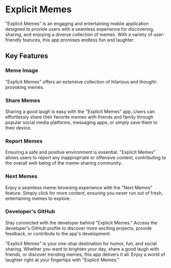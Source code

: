 # Explicit Memes

"Explicit Memes" is an engaging and entertaining mobile application designed to provide users with a seamless experience for discovering, sharing, and enjoying a diverse collection of memes. With a variety of user-friendly features, this app promises endless fun and laughter.

## Key Features

### Meme Image
"Explicit Memes" offers an extensive collection of hilarious and thought-provoking memes.
### Share Memes
Sharing a good laugh is easy with the "Explicit Memes" app. Users can effortlessly share their favorite memes with friends and family through popular social media platforms, messaging apps, or simply save them to their device.

### Report Memes
Ensuring a safe and positive environment is essential. "Explicit Memes" allows users to report any inappropriate or offensive content, contributing to the overall well-being of the meme-sharing community.

### Next Memes
Enjoy a seamless meme-browsing experience with the "Next Memes" feature. Simply click for more content, ensuring you never run out of fresh, entertaining memes to explore.

### Developer's GitHub
Stay connected with the developer behind "Explicit Memes." Access the developer's GitHub profile to discover more exciting projects, provide feedback, or contribute to the app's development.

"Explicit Memes" is your one-stop destination for humor, fun, and social sharing. Whether you want to brighten your day, share a good laugh with friends, or discover trending memes, this app delivers it all. Enjoy a world of laughter right at your fingertips with "Explicit Memes."

